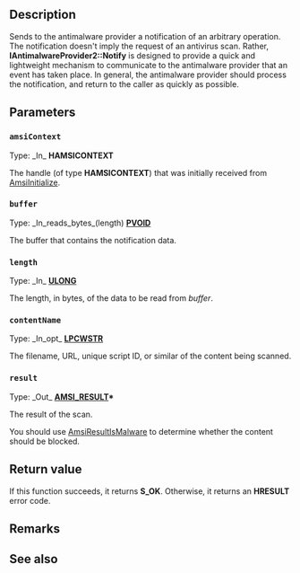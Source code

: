 ## Description

Sends to the antimalware provider a notification of an arbitrary operation. The notification doesn't imply the request of an antivirus scan. Rather, **IAntimalwareProvider2::Notify** is designed to provide a quick and lightweight mechanism to communicate to the antimalware provider that an event has taken place. In general, the antimalware provider should process the notification, and return to the caller as quickly as possible.

## Parameters

### `amsiContext`

Type: \_In\_ **HAMSICONTEXT**

The handle (of type **HAMSICONTEXT**) that was initially received from [AmsiInitialize](https://learn.microsoft.com/windows/win32/api/amsi/nf-amsi-amsiinitialize).

### `buffer`

Type: \_In\_reads\_bytes\_(length) **[PVOID](https://learn.microsoft.com/windows/win32/winprog/windows-data-types)**

The buffer that contains the notification data.

### `length`

Type: \_In\_ **[ULONG](https://learn.microsoft.com/windows/win32/winprog/windows-data-types)**

The length, in bytes, of the data to be read from *buffer*.

### `contentName`

Type: \_In\_opt\_ **[LPCWSTR](https://learn.microsoft.com/windows/win32/winprog/windows-data-types)**

The filename, URL, unique script ID, or similar of the content being scanned.

### `result`

Type: \_Out\_ **[AMSI_RESULT](https://learn.microsoft.com/windows/win32/api/amsi/ne-amsi-amsi_result)\***

The result of the scan.

You should use [AmsiResultIsMalware](https://learn.microsoft.com/windows/win32/api/amsi/nf-amsi-amsiresultismalware) to determine whether the content should be blocked.

## Return value

If this function succeeds, it returns **S_OK**. Otherwise, it returns an **HRESULT** error code.

## Remarks

## See also
